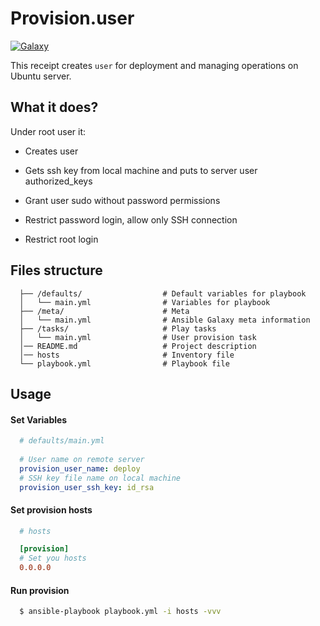 # Provision.user
[![Galaxy](https://img.shields.io/badge/galaxy-provision.user-blue.svg?style=flat-square)](https://galaxy.ansible.com/khusnetdinov/provision.user/)

This receipt creates `user` for deployment and managing operations on Ubuntu server.

## What it does?

 Under root user it:
 
 * Creates user
 
 * Gets ssh key from local machine and puts to server user authorized_keys
 
 * Grant user sudo without password permissions
 
 * Restrict password login, allow only SSH connection
 
 * Restrict root login

## Files structure

```
  ├── /defaults/                  # Default variables for playbook
  │   └── main.yml                # Variables for playbook
  ├── /meta/                      # Meta
  │   └── main.yml                # Ansible Galaxy meta information
  ├── /tasks/                     # Play tasks
  │   └── main.yml                # User provision task
  │── README.md                   # Project description
  │── hosts                       # Inventory file
  └── playbook.yml                # Playbook file
```

## Usage

#### Set Variables

```yaml
  # defaults/main.yml
 
  # User name on remote server
  provision_user_name: deploy
  # SSH key file name on local machine
  provision_user_ssh_key: id_rsa
```

#### Set provision hosts

```ini
  # hosts

  [provision]
  # Set you hosts
  0.0.0.0
```

#### Run provision

```bash
  $ ansible-playbook playbook.yml -i hosts -vvv
```
